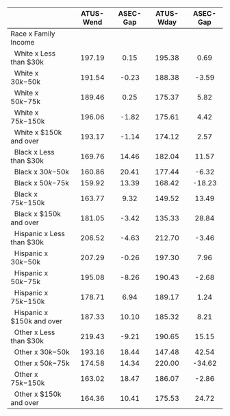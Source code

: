 
|                      |    ATUS-Wend |     ASEC-Gap |    ATUS-Wday |     ASEC-Gap |
| -------------------- | :----------: | :----------: | :----------: | :----------: |
| Race x Family Income |              |              |              |              |
| &nbsp;&nbsp;White x Less than $30k |       197.19 |         0.15 |       195.38 |         0.69 |
| &nbsp;&nbsp;White x $30k-$50k |       191.54 |        -0.23 |       188.38 |        -3.59 |
| &nbsp;&nbsp;White x $50k-$75k |       189.46 |         0.25 |       175.37 |         5.82 |
| &nbsp;&nbsp;White x $75k-$150k |       196.06 |        -1.82 |       175.61 |         4.42 |
| &nbsp;&nbsp;White x $150k and over |       193.17 |        -1.14 |       174.12 |         2.57 |
| &nbsp;&nbsp;Black x Less than $30k |       169.76 |        14.46 |       182.04 |        11.57 |
| &nbsp;&nbsp;Black x $30k-$50k |       160.86 |        20.41 |       177.44 |        -6.32 |
| &nbsp;&nbsp;Black x $50k-$75k |       159.92 |        13.39 |       168.42 |       -18.23 |
| &nbsp;&nbsp;Black x $75k-$150k |       163.77 |         9.32 |       149.52 |        13.49 |
| &nbsp;&nbsp;Black x $150k and over |       181.05 |        -3.42 |       135.33 |        28.84 |
| &nbsp;&nbsp;Hispanic x Less than $30k |       206.52 |        -4.63 |       212.70 |        -3.46 |
| &nbsp;&nbsp;Hispanic x $30k-$50k |       207.29 |        -0.26 |       197.30 |         7.96 |
| &nbsp;&nbsp;Hispanic x $50k-$75k |       195.08 |        -8.26 |       190.43 |        -2.68 |
| &nbsp;&nbsp;Hispanic x $75k-$150k |       178.71 |         6.94 |       189.17 |         1.24 |
| &nbsp;&nbsp;Hispanic x $150k and over |       187.33 |        10.10 |       185.32 |         8.21 |
| &nbsp;&nbsp;Other x Less than $30k |       219.43 |        -9.21 |       190.65 |        15.15 |
| &nbsp;&nbsp;Other x $30k-$50k |       193.16 |        18.44 |       147.48 |        42.54 |
| &nbsp;&nbsp;Other x $50k-$75k |       174.58 |        14.34 |       220.00 |       -34.62 |
| &nbsp;&nbsp;Other x $75k-$150k |       163.02 |        18.47 |       186.07 |        -2.86 |
| &nbsp;&nbsp;Other x $150k and over |       164.36 |        10.41 |       175.53 |        24.72 |

